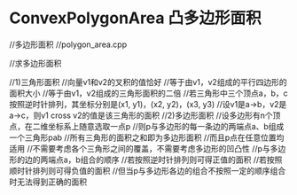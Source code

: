 <script type="text/javascript" src="https://cdnjs.cloudflare.com/ajax/libs/mathjax/2.7.1/MathJax.js?config=TeX-AMS-MML_HTMLorMML"/></script>
<script> gitbook.events.bind("page.change", function() { MathJax.Hub.Queue(["Typeset",MathJax.Hub]); } </script>

# ConvexPolygonArea 凸多边形面积

//多边形面积
//polygon_area.cpp

//求多边形面积

//1)三角形面积
//向量v1和v2的叉积的值恰好
//等于由v1，v2组成的平行四边形的面积大小
//等于由v1，v2组成的三角形面积的二倍
//若三角形中三个顶点a，b，c按照逆时针排列，其坐标分别是(x1, y1)，(x2, y2)，(x3, y3)
//设v1是a->b，v2是a->c，则v1 cross v2的值是该三角形的面积
//2)多边形面积
//设多边形有n个顶点，在二维坐标系上随意选取一点p
//则p与多边形的每一条边的两端点a、b组成一个三角形pab
//所有三角形的面积之和即为多边形面积
//而且p点在任意位置均适用
//不需要考虑各个三角形之间的覆盖，不需要考虑多边形的凹凸性
//p与多边形的边的两端点a，b组合的顺序
//若按照逆时针排列则可得正值的面积
//若按照顺时针排列则可得负值的面积
//但当p与多边形各边的组合不按照一定的顺序组合时无法得到正确的面积


